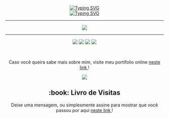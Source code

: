 <div align="center">
 <a href="https://git.io/typing-svg">
  <img src="https://readme-typing-svg.demolab.com?font=Consolas&size=30&duration=3000&pause=3000&color=9DA7B6&center=true&vCenter=true&random=false&width=435&lines=Welcome+to+My+Profile" alt="Typing SVG" />
 </a>
</div>

<div align="center">
 <a href="https://git.io/typing-svg">
  <img src="https://github.com/gabrielsoaresceravolo/gabrielsoaresceravolo/assets/132103393/4e86faf8-5f02-4126-a574-16008c15d453" alt="Typing SVG" />
 </a>
</div>

<hr>

 <p align="center">
  <a href="https://skillicons.dev">
    <img src="https://skillicons.dev/icons?i=git,bash,linux,kali,aws,gcp,azure,py,c,cpp" />
  </a>
 </p>

<hr>

<div align="center">
 
 <a href="mailto:contato@gabriel.ceravolo26.tech"><img src="https://img.shields.io/badge/-Gmail-DB4437?style=for-the-badge&logo=gmail&logoColor=white" target="_blank"></a>
 <a href="https://www.linkedin.com/in/gabriel-soares-ceravolo-29940a21a" target="_blank"><img src="https://img.shields.io/badge/-LinkedIn-0077B5?style=for-the-badge&logo=linkedin&logoColor=white" target="_blank"></a>
 <a href="https://wa.me/5518981421463"><img src="https://img.shields.io/badge/WhatsApp-25D366?style=for-the-badge&logo=whatsapp&logoColor=white" target="_blank"></a>
 <a href="https://t.me/share/url?url=https://t.me/@GabrielStrider"><img src="https://img.shields.io/badge/Telegram-2CA5E0?style=for-the-badge&logo=telegram&logoColor=white" target="_blank"></a>

</div>

<div align="center">
 <br>
 <p>
  Caso você queira sabe mais sobre mim, visite meu portifolio online <a href="https://gabrielsoaresceravolo.github.io"> neste link </a>!
 </p>
  <img src="https://github.com/gabrielsoaresceravolo/gabrielsoaresceravolo/assets/132103393/2f866590-badc-440e-b724-ec4463a7e8cb" />
</div>

<h2 align="center">:book: Livro de Visitas</h2>
<p align="center">
 Deixe uma mensagem, ou simplesmente assine para mostrar que você passou por aqui <a href=""> neste link </a>!
</p>



